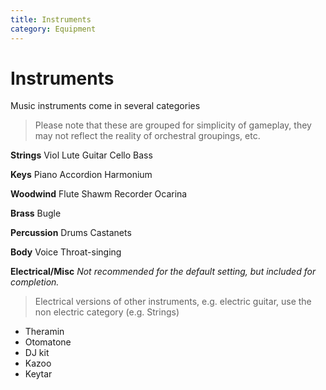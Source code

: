 ```yaml
---
title: Instruments
category: Equipment
---
```


# Instruments

Music instruments come in several categories 

> Please note that these are grouped for simplicity of gameplay, they may not reflect the reality of orchestral groupings, etc.

**Strings**
Viol
Lute
Guitar
Cello
Bass

**Keys**
Piano
Accordion 
Harmonium

**Woodwind**
Flute
Shawm
Recorder
Ocarina

**Brass**
Bugle

**Percussion**
Drums
Castanets

**Body**
Voice
Throat-singing

**Electrical/Misc**
*Not recommended for the default setting, but included for completion.*
> Electrical versions of other instruments, e.g. electric guitar, use the non electric category (e.g. Strings)
- Theramin
- Otomatone
- DJ kit
- Kazoo
- Keytar
